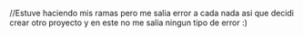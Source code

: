 //Estuve haciendo mis ramas pero me salia error a cada nada asi que decidi crear otro proyecto y en este no me salia ningun tipo de error :) 
